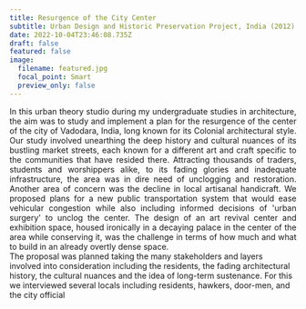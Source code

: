 ```yaml
---
title: Resurgence of the City Center
subtitle: Urban Design and Historic Preservation Project, India (2012)
date: 2022-10-04T23:46:08.735Z
draft: false
featured: false
image:
  filename: featured.jpg
  focal_point: Smart
  preview_only: false
---
```

<div style="text-align: justify"> I﻿n this urban theory studio during my undergraduate studies in architecture, the aim was to study and implement a plan for the resurgence of the center of the city of Vadodara, India, long known for its Colonial architectural style. Our study involved unearthing the deep history and cultural nuances of its bustling market streets, each known for a different art and craft specific to the communities that have resided there. Attracting thousands of traders, students and worshippers alike, to its fading glories and inadequate infrastructure, the area was in dire need of unclogging and restoration. Another area of concern was the decline in local artisanal handicraft. We proposed plans for a new public transportation system that would ease vehicular congestion while also including informed decisions of 'urban surgery' to unclog the center. The design of an art revival center and exhibition space, housed ironically in a decaying palace in the center of the area while conserving it, was the challenge in terms of how much and what to build
in an already overtly dense space.</div>
The proposal was planned taking the many stakeholders and layers involved into consideration including the residents, the fading architectural history, the cultural nuances and the idea of long-term sustenance. For this we interviewed several locals including residents, hawkers, door-men, and the city official
